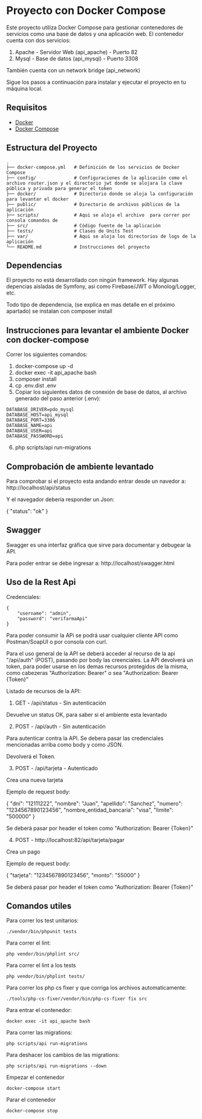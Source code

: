 # Proyecto con Docker Compose

Este proyecto utiliza Docker Compose para gestionar contenedores de servicios como una base de datos y una aplicación web. 
El contenedor cuenta con dos servicios: 
1) Apache - Servidor Web (api_apache) - Puerto 82
2) Mysql - Base de datos (api_mysql) - Puerto 3308

También cuenta con un network bridge (api_network)

Sigue los pasos a continuación para instalar y ejecutar el proyecto en tu máquina local.

## Requisitos

- [Docker](https://www.docker.com/get-started)
- [Docker Compose](https://docs.docker.com/compose/install/)

## Estructura del Proyecto

```plaintext
.
├── docker-compose.yml   # Definición de los servicios de Docker Compose
├── config/              # Configuraciones de la aplicación como el archivo router.json y el directorio jwt donde se alojara la clave pública y privada para generar el token
├── docker/              # Directorio donde se aloja la configuración para levantar el docker
├── public/              # Directorio de archivos públicos de la aplicación
├── scripts/             # Aqui se aloja el archivo  para correr por consola comandos de 
├── src/                 # Código fuente de la aplicación
├── tests/               # Clases de Units Test
├── var/                 # Aqui se aloja los directorios de logs de la aplicación
└── README.md            # Instrucciones del proyecto
```
## Dependencias
El proyecto no está desarrollado con ningún framework. Hay algunas depencias aisladas de Symfony, asi como Firebase/JWT o Monolog/Logger, etc. 

Todo tipo de dependencia, (se explica en mas detalle en el próximo apartado) se instalan con composer install

## Instrucciones para levantar el ambiente Docker con docker-compose

Correr los siguientes comandos:

1) docker-compose up -d
2) docker exec -it api_apache bash
3) composer install
4) cp .env.dist .env
5) Copiar los siguientes datos de conexión de base de datos, al archivo generado del paso anterior (.env):
```plaintext
DATABASE_DRIVER=pdo_mysql
DATABASE_HOST=api_mysql
DATABASE_PORT=3306
DATABASE_NAME=api
DATABASE_USER=api
DATABASE_PASSWORD=api
```
6) php scripts/api run-migrations

## Comprobación de ambiente levantado

Para comprobar si el proyecto esta andando entrar desde un navedor a: http://localhost/api/status

Y el navegador debería responder un Json: 

{
  "status": "ok"
}

## Swagger 

Swagger es una interfaz gráfica que sirve para documentar y debugear la API.

Para poder entrar se debe ingresar a: http://localhost/swagger.html

## Uso de la Rest Api

Credenciales:
```plaintext
{
    "username": "admin",
    "password": "verifarmaApi"
}
```
Para poder consumir la APi se podrá usar cualquier cliente API como Postman/SoapUI o por consola con curl.

Para el uso general de la API se deberá acceder al recurso de la api "/api/auth" (POST), pasando por body las creenciales.
La API devolverá un token, para poder usarse en los demas recursos protegidos de la misma, como cabezeras "Authorization: Bearer" o sea "Authorization: Bearer {Token}"

Listado de recursos de la API:

1) GET - /api/status - Sin autenticación

Devuelve un status OK, para saber si el ambiente esta levantado

2) POST - /api/auth - Sin autenticación

Para autenticar contra la API. Se debera pasar las credenciales mencionadas arriba como body y como JSON.

Devolverá el Token.

3) POST - /api/tarjeta - Autenticado

Crea una nueva tarjeta

Ejemplo de request body: 

{
    "dni": "12111222",
    "nombre": "Juan",
    "apellido": "Sanchez",
    "numero": "1234567890123456",
    "nombre_entidad_bancaria": "visa",
    "limite": "500000"
}

Se deberá pasar por header el token como "Authorization: Bearer {Token}"

4) POST - http://localhost:82/api/tarjeta/pagar

Crea un pago

Ejemplo de request body: 

{
    "tarjeta": "1234567890123456",
    "monto": "55000"
}

Se deberá pasar por header el token como "Authorization: Bearer {Token}"


## Comandos utiles
Para correr los test unitarios:
```plaintext
./vendor/bin/phpunit tests
```
Para correr el lint:
```plaintext
php vendor/bin/phplint src/
```
Para correr el lint a los tests
```plaintext
php vendor/bin/phplint tests/
```
Para correr los php cs fixer y que corriga los archivos automaticamente:
```plaintext
./tools/php-cs-fixer/vendor/bin/php-cs-fixer fix src
```
Para entrar el contenedor:
```plaintext
docker exec -it api_apache bash
```
Para correr las migrations:
```plaintext
php scripts/api run-migrations
```
Para deshacer los cambios de las migrations:
```plaintext
php scripts/api run-migrations --down
```
Empezar el contenedor
```plaintext
docker-compose start
```
Parar el contenedor
```plaintext
docker-compose stop
```
